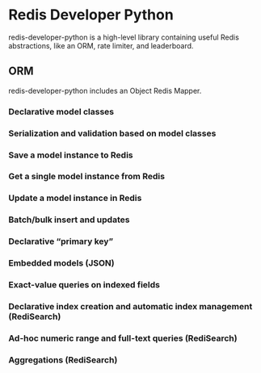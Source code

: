 # Redis Developer Python

redis-developer-python is a high-level library containing useful Redis
abstractions, like an ORM, rate limiter, and leaderboard.


## ORM

redis-developer-python includes an Object Redis Mapper.


### Declarative model classes
### Serialization and validation based on model classes
### Save a model instance to Redis
### Get a single model instance from Redis
### Update a model instance in Redis
### Batch/bulk insert and updates
### Declarative “primary key”
### Embedded models (JSON)
### Exact-value queries on indexed fields
### Declarative index creation and automatic index management (RediSearch)
### Ad-hoc numeric range and full-text queries (RediSearch)
### Aggregations (RediSearch)
